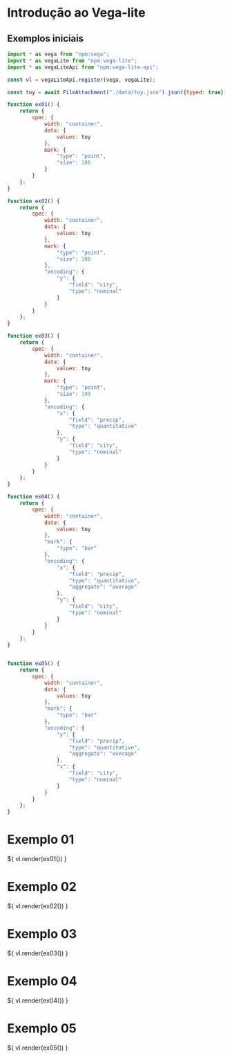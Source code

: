 # Introdução ao Vega-lite

## Exemplos iniciais

```js
import * as vega from "npm:vega";
import * as vegaLite from "npm:vega-lite";
import * as vegaLiteApi from "npm:vega-lite-api";

const vl = vegaLiteApi.register(vega, vegaLite);

const toy = await FileAttachment("./data/toy.json").json({typed: true});

function ex01() {
    return {
        spec: {
            width: "container",
            data: {
                values: toy
            },
            mark: {
                "type": "point",
                "size": 100
            }
        }
    };
}

function ex02() {
    return {
        spec: {
            width: "container",
            data: {
                values: toy
            },
            mark: {
                "type": "point",
                "size": 100
            },
            "encoding": {
                "y": {
                    "field": "city",
                    "type": "nominal"
                }
            }
        }
    };
}

function ex03() {
    return {
        spec: {
            width: "container",
            data: {
                values: toy
            },
            mark: {
                "type": "point",
                "size": 100
            },
            "encoding": {
                "x": {
                    "field": "precip",
                    "type": "quantitative"
                },
                "y": {
                    "field": "city",
                    "type": "nominal"
                }
            }
        }
    };
}

function ex04() {
    return {
        spec: {
            width: "container",
            data: {
                values: toy
            },
            "mark": {
                "type": "bar"
            },
            "encoding": {
                "x": {
                    "field": "precip",
                    "type": "quantitative",
                    "aggregate": "average"
                },
                "y": {
                    "field": "city",
                    "type": "nominal"
                }
            }
        }
    };
}


function ex05() {
    return {
        spec: {
            width: "container",
            data: {
                values: toy
            },
            "mark": {
                "type": "bar"
            },
            "encoding": {
                "y": {
                    "field": "precip",
                    "type": "quantitative",
                    "aggregate": "average"
                },
                "x": {
                    "field": "city",
                    "type": "nominal"
                }
            }
        }
    };
}

```

<div class="grid grid-cols-2">
    <div class="card">
        <h1>Exemplo 01</h1>
        <div style="width: 100%; margin-top: 15px;">
            ${ vl.render(ex01()) }
        </div>
    </div>
    <div class="card">
        <h1>Exemplo 02</h1>
        <div style="width: 100%; margin-top: 15px;">
            ${ vl.render(ex02()) }
        </div>
    </div>
    <div class="card">
        <h1>Exemplo 03</h1>
        <div style="width: 100%; margin-top: 15px;">
            ${ vl.render(ex03()) }
        </div>
    </div>
    <div class="card">
        <h1>Exemplo 04</h1>
        <div style="width: 100%; margin-top: 15px;">
            ${ vl.render(ex04()) }
        </div>
    </div>
</div>

<div class="grid grid-cols-2">
    <div class="card">
        <h1>Exemplo 05</h1>
        <div style="width: 100%; margin-top: 15px;">
            ${ vl.render(ex05()) }
        </div>
    </div>
</div>